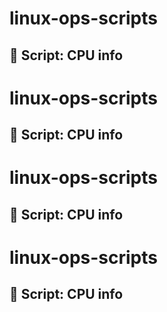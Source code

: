 # linux-ops-scripts

## 🚀 Script: CPU info
# linux-ops-scripts

## 🚀 Script: CPU info
# linux-ops-scripts

## 🚀 Script: CPU info
# linux-ops-scripts

## 🚀 Script: CPU info
